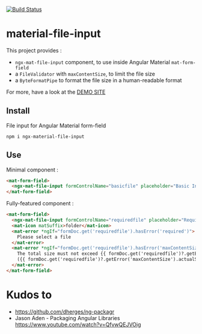 [![Build Status](https://travis-ci.com/merlosy/ngx-material-file-input.svg?token=i5F9rkH7xgZiP4BSaCd6&branch=master)](https://travis-ci.com/merlosy/ngx-material-file-input)

# material-file-input

This project provides :
- `ngx-mat-file-input` component, to use inside Angular Material `mat-form-field`
- a `FileValidator` with `maxContentSize`, to limit the file size
- a `ByteFormatPipe` to format the file size in a human-readable format

For more, have a look at the [DEMO SITE](https://merlosy.github.io/ngx-material-file-input)

## Install

File input for Angular Material form-field
```
npm i ngx-material-file-input
```

## Use

Minimal component :

```html
<mat-form-field>
  <ngx-mat-file-input formControlName="basicfile" placeholder="Basic Input" ></ngx-mat-file-input>
</mat-form-field>
```

Fully-featured component :

```html
<mat-form-field>
  <ngx-mat-file-input formControlName="requiredfile" placeholder="Required input" valuePlaceholder="No file selected" required multiple></ngx-mat-file-input>
  <mat-icon matSuffix>folder</mat-icon>
  <mat-error *ngIf="formDoc.get('requiredfile').hasError('required')">
    Please select a file
  </mat-error>
  <mat-error *ngIf="formDoc.get('requiredfile').hasError('maxContentSize')">
    The total size must not exceed {{ formDoc.get('requiredfile')?.getError('maxContentSize').maxSize | byteFormat }}
    ({{ formDoc.get('requiredfile')?.getError('maxContentSize').actualSize | byteFormat }})
  </mat-error>
</mat-form-field>
```


# Kudos to
- https://github.com/dherges/ng-packagr
- Jason Aden - Packaging Angular Libraries https://www.youtube.com/watch?v=QfvwQEJVOig
